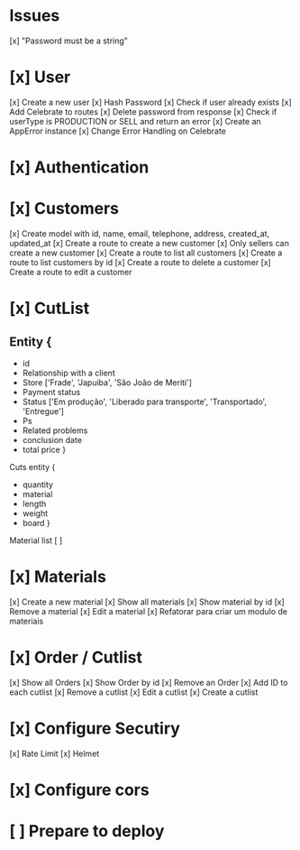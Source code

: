 # Issues

[x] "Password must be a string"

# [x] User

[x] Create a new user
[x] Hash Password
[x] Check if user already exists
[x] Add Celebrate to routes
[x] Delete password from response
[x] Check if userType is PRODUCTION or SELL and return an error
[x] Create an AppError instance
[x] Change Error Handling on Celebrate

# [x] Authentication

# [x] Customers

[x] Create model with id, name, email, telephone, address, created_at, updated_at
[x] Create a route to create a new customer
[x] Only sellers can create a new customer
[x] Create a route to list all customers
[x] Create a route to list customers by id
[x] Create a route to delete a customer
[x] Create a route to edit a customer

# [x] CutList

## Entity {

- id
- Relationship with a client
- Store ['Frade', 'Japuiba', 'São João de Meriti']
- Payment status
- Status ['Em produção', 'Liberado para transporte', 'Transportado', 'Entregue']
- Ps
- Related problems
- conclusion date
- total price
  }

Cuts entity {

- quantity
- material
- length
- weight
- board
  }

Material list
[ ]

# [x] Materials

[x] Create a new material
[x] Show all materials
[x] Show material by id
[x] Remove a material
[x] Edit a material
[x] Refatorar para criar um modulo de materiais

# [x] Order / Cutlist

[x] Show all Orders
[x] Show Order by id
[x] Remove an Order
[x] Add ID to each cutlist
[x] Remove a cutlist
[x] Edit a cutlist
[x] Create a cutlist

# [x] Configure Secutiry

[x] Rate Limit
[x] Helmet

# [x] Configure cors

# [ ] Prepare to deploy
